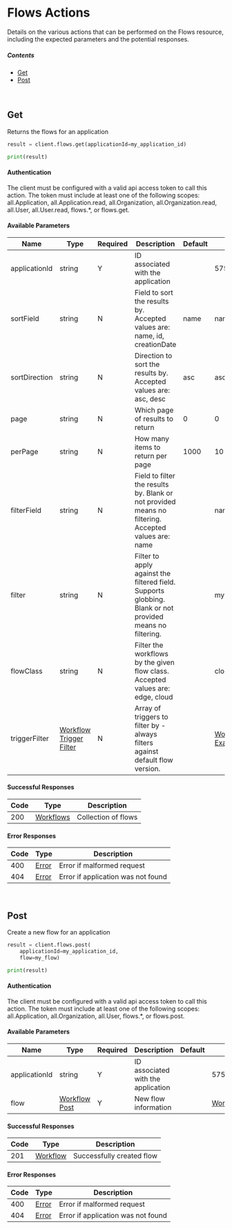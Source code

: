 # Flows Actions

Details on the various actions that can be performed on the
Flows resource, including the expected
parameters and the potential responses.

##### Contents

*   [Get](#get)
*   [Post](#post)

<br/>

## Get

Returns the flows for an application

```python
result = client.flows.get(applicationId=my_application_id)

print(result)
```

#### Authentication
The client must be configured with a valid api access token to call this
action. The token must include at least one of the following scopes:
all.Application, all.Application.read, all.Organization, all.Organization.read, all.User, all.User.read, flows.*, or flows.get.

#### Available Parameters

| Name | Type | Required | Description | Default | Example |
| ---- | ---- | -------- | ----------- | ------- | ------- |
| applicationId | string | Y | ID associated with the application |  | 575ec8687ae143cd83dc4a97 |
| sortField | string | N | Field to sort the results by. Accepted values are: name, id, creationDate | name | name |
| sortDirection | string | N | Direction to sort the results by. Accepted values are: asc, desc | asc | asc |
| page | string | N | Which page of results to return | 0 | 0 |
| perPage | string | N | How many items to return per page | 1000 | 10 |
| filterField | string | N | Field to filter the results by. Blank or not provided means no filtering. Accepted values are: name |  | name |
| filter | string | N | Filter to apply against the filtered field. Supports globbing. Blank or not provided means no filtering. |  | my*flow |
| flowClass | string | N | Filter the workflows by the given flow class. Accepted values are: edge, cloud |  | cloud |
| triggerFilter | [Workflow Trigger Filter](_schemas.md#workflow-trigger-filter) | N | Array of triggers to filter by - always filters against default flow version. |  | [Workflow Trigger Filter Example](_schemas.md#workflow-trigger-filter-example) |

#### Successful Responses

| Code | Type | Description |
| ---- | ---- | ----------- |
| 200 | [Workflows](_schemas.md#workflows) | Collection of flows |

#### Error Responses

| Code | Type | Description |
| ---- | ---- | ----------- |
| 400 | [Error](_schemas.md#error) | Error if malformed request |
| 404 | [Error](_schemas.md#error) | Error if application was not found |

<br/>

## Post

Create a new flow for an application

```python
result = client.flows.post(
    applicationId=my_application_id,
    flow=my_flow)

print(result)
```

#### Authentication
The client must be configured with a valid api access token to call this
action. The token must include at least one of the following scopes:
all.Application, all.Organization, all.User, flows.*, or flows.post.

#### Available Parameters

| Name | Type | Required | Description | Default | Example |
| ---- | ---- | -------- | ----------- | ------- | ------- |
| applicationId | string | Y | ID associated with the application |  | 575ec8687ae143cd83dc4a97 |
| flow | [Workflow Post](_schemas.md#workflow-post) | Y | New flow information |  | [Workflow Post Example](_schemas.md#workflow-post-example) |

#### Successful Responses

| Code | Type | Description |
| ---- | ---- | ----------- |
| 201 | [Workflow](_schemas.md#workflow) | Successfully created flow |

#### Error Responses

| Code | Type | Description |
| ---- | ---- | ----------- |
| 400 | [Error](_schemas.md#error) | Error if malformed request |
| 404 | [Error](_schemas.md#error) | Error if application was not found |
